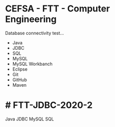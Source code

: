 # CEFSA - FTT - Computer Engineering

Database connectivity test...

- Java
- JDBC
- SQL
- MySQL
- MySQL Workbanch
- Eclipse
- Git
- GitHub
- Maven

# # FTT-JDBC-2020-2

Java JDBC MySQL SQL

